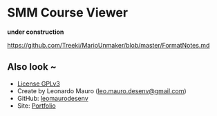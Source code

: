 # SMM Course Viewer

**under construction**

https://github.com/Treeki/MarioUnmaker/blob/master/FormatNotes.md

## Also look ~

- [License GPLv3](https://github.com/leomaurodesenv/smm-course-viewer/blob/master/LICENSE)
- Create by Leonardo Mauro (leo.mauro.desenv@gmail.com)
- GitHub: [leomaurodesenv](https://github.com/leomaurodesenv/)
- Site: [Portfolio](http://leonardomauro.com/portfolio/)